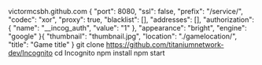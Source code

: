 victormcsbh.github.com
{
    "port": 8080,
    "ssl": false,
    "prefix": "/service/",
    "codec": "xor",
    "proxy": true,
    "blacklist": [],
    "addresses": [],
    "authorization": {
        "name": "__incog_auth",
        "value": "1"
    },
    "appearance": "bright",
    "engine": "google"
}{
    "thumbnail": "thumbnail.jpg", 
    "location": "./gamelocation/",
    "title": "Game title"
}
git clone https://github.com/titaniumnetwork-dev/Incognito
cd Incognito
npm install
npm start
